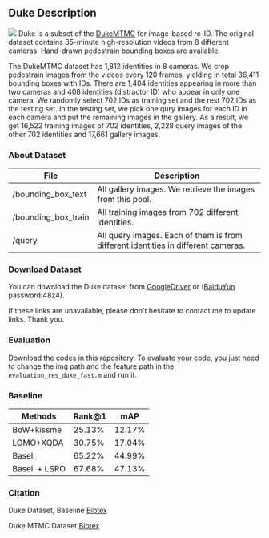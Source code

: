 ## Duke Description
![](https://github.com/layumi/Duke_evaluation/blob/master/duke_rank.jpg)
Duke is a subset of the [DukeMTMC](http://vision.cs.duke.edu/DukeMTMC/) for image-based re-ID. The original dataset contains 85-minute high-resolution videos from 8 different cameras. Hand-drawn pedestrain bounding boxes are available. 

The DukeMTMC dataset has 1,812 identities in 8 cameras. We crop pedestrain images from the videos every 120 frames, yielding in total 36,411 bounding boxes with IDs. There are 1,404 identities appearing in more than two cameras and 408 identities (distractor ID) who appear in only one camera. We randomly select 702 IDs as training set and the rest 702 IDs as the testing set. In the testing set, we pick one qury images for each ID in each camera and put the remaining images in the gallery. As a result, we get 16,522 training images of 702 identities, 2,228 query images of the other 702 identities and 17,661 gallery images. 

### About Dataset
|File  | Description | 
| --------   | -----  |
|/bounding_box_text  | All gallery images. We retrieve the images from this pool.|
|/bounding_box_train  | All training images from 702 different identities.|
|/query  | All query images. Each of them is from different identities in different cameras.|

### Download Dataset
You can download the Duke dataset from [GoogleDriver](https://drive.google.com/open?id=0B0VOCNYh8HeRSDRwczZIT0lZTG8)
or ([BaiduYun](https://pan.baidu.com/s/1cIOYOu) password:48z4).

If these links are unavailable, please don't hesitate to contact me to update links. Thank you.

### Evaluation
Download the codes in this repository. To evaluate your code, you just need to change the img path and the feature path in the `evaluation_res_duke_fast.m` and run it.

### Baseline
|Methods |   Rank@1 | mAP|
| --------   | -----  | ----  |
|BoW+kissme | 25.13% | 12.17% |
|LOMO+XQDA | 30.75% | 17.04% |
|Basel.  | 65.22% | 44.99%|
|Basel. + LSRO   | 67.68% | 47.13%|

### Citation
Duke Dataset, Baseline [Bibtex](https://raw.githubusercontent.com/layumi/DukeMTMC_evaluation/master/citation.txt)

Duke MTMC Dataset [Bibtex](http://vision.cs.duke.edu/DukeMTMC/refs/ristani2016MTMC.txt)
